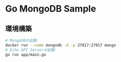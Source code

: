 # Go MongoDB Sample

## 環境構築

```bash
# MongoDBの起動
docker run --name mongodb -d -p 27017:27017 mongo
# Echo API Serverの起動
go run app/main.go
```
